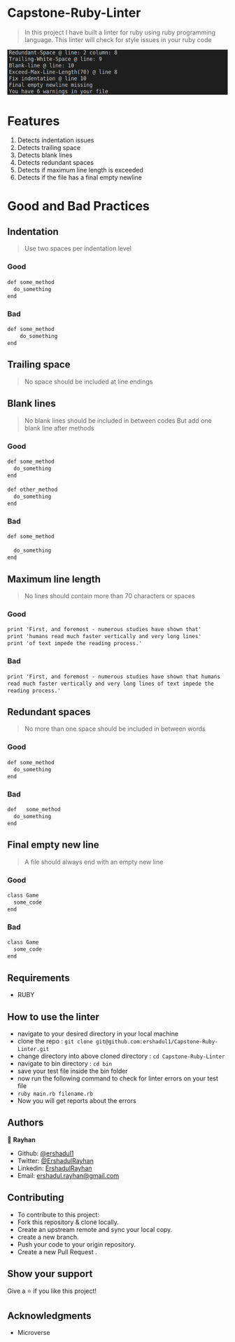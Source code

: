 # Capstone-Ruby-Linter
> In this project I have built a linter for ruby using ruby programming language.
> This linter will check for style issues in your ruby code

 ![screenshot](linter.png)

# Features

1. Detects indentation issues 
2. Detects trailing space
3. Detects blank lines 
4. Detects redundant spaces
5. Detects if maximum line length is exceeded
6. Detects if the file has a final empty newline

# Good and Bad Practices

## Indentation

> Use two spaces per indentation level 

### Good

```
def some_method
  do_something
end
```

### Bad

```
def some_method
    do_something
end
```

## Trailing space

> No space should be included at line endings

## Blank lines

> No blank lines should be included in between codes
> But add one blank line after methods 

### Good

```
def some_method
  do_something
end

def other_method
  do_something
end
```

### Bad

```
def some_method
  
  do_something
end
```

## Maximum line length

> No lines should contain more than 70 characters or spaces

### Good

```
print 'First, and foremost - numerous studies have shown that'
print 'humans read much faster vertically and very long lines'
print 'of text impede the reading process.'
```

### Bad

```
print 'First, and foremost - numerous studies have shown that humans read much faster vertically and very long lines of text impede the reading process.'
```

## Redundant spaces

> No more than one space should be included in between words

### Good

```
def some_method
  do_something
end

```

### Bad

```
def   some_method
  do_something
end
```

## Final empty new line

> A file should always end with an empty new line

### Good

```
class Game
  some_code
end

```

### Bad

```
class Game
  some_code
end
```

## Requirements

- RUBY

## How to use the linter

- navigate to your desired directory in your local machine
- clone the repo : `git clone git@github.com:ershadul1/Capstone-Ruby-Linter.git`
- change directory into above cloned directory : `cd Capstone-Ruby-Linter`
- navigate to bin directory : `cd bin`
- save your test file inside the bin folder
- now run the following command to check for linter errors on your test file
- `ruby main.rb filename.rb`
- Now you will get reports about the errors

## Authors

 👤 **Rayhan**

- Github: [@ershadul1](https://github.com/ershadul1)
- Twitter: [@ErshadulRayhan](https://twitter.com/ErshadulRayhan)
- Linkedin: [ErshadulRayhan](https://www.linkedin.com/in/ershadul-hakim-rayhan-a5a17649/)
- Email:  ershadul.rayhan@gmail.com

## Contributing

- To contribute to this project:
- Fork this repository & clone locally.
- Create an upstream remote and sync your local copy.
- create a new branch.
- Push your code to your origin repository.
- Create a new Pull Request .

## Show your support

Give a ⭐️ if you like this project!
​
## Acknowledgments

- Microverse
